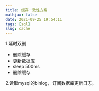 ```yaml
---
title: 缓存一致性方案
mathjax: false
date: 2021-09-25 19:54:11
tags: [sql]
slug: cache
---
```


1.延时双删

- 删除缓存
- 更新数据库
- sleep 500ms
- 删除缓存



2.读取mysql的binlog，订阅数据库更新日志。

